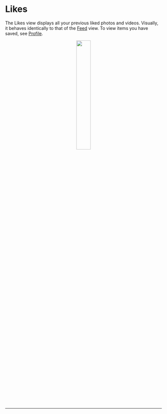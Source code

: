# Likes

The Likes view displays all your previous liked photos and videos. Visually, it behaves identically to that of the [Feed](/views/feed.md) view. To view items you have saved, see [Profile](/views/profile.md#saved-items).

<p style="text-align: center; margin-top: 1em;"><img src="/views/assets/likes.png" width="30%" height="30%" /></p>

<hr />

